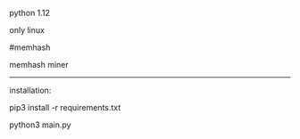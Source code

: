 python 1.12


only linux


#memhash


memhash miner

--------------

installation:

pip3 install -r requirements.txt

python3 main.py
